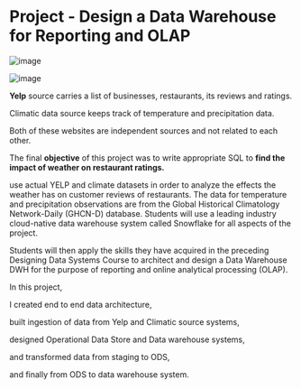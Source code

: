 # Project - Design a Data Warehouse for Reporting and OLAP

![image](https://user-images.githubusercontent.com/68102477/119745564-bcce2180-bed1-11eb-8997-9fe7771545e9.png)

![image](https://user-images.githubusercontent.com/68102477/119745582-c788b680-bed1-11eb-859a-fd6f9c610d3b.png)


**Yelp** source carries a list of businesses, restaurants, its reviews and ratings. 

Climatic data source keeps track of temperature and precipitation data. 

Both of these websites are independent sources and not related to each other. 

The final **objective** of this project was to write appropriate SQL to **find the impact of weather on restaurant ratings.**

use actual YELP and climate datasets in order to analyze the effects the weather has on customer reviews of restaurants. The data for temperature and precipitation observations are from the Global Historical Climatology Network-Daily (GHCN-D) database. Students will use a leading industry cloud-native data warehouse system called Snowflake for all aspects of the project.

Students will then apply the skills they have acquired in the preceding Designing Data Systems Course to architect and design a Data Warehouse DWH for the purpose of reporting and online analytical processing (OLAP).

In this project, 

I created end to end data architecture, 

built ingestion of data from Yelp and Climatic source systems, 

designed Operational Data Store and Data warehouse systems, 

and transformed data from staging to ODS,

and finally from ODS to data warehouse system. 

